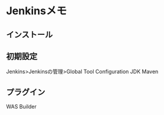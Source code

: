 # Jenkinsメモ



## インストール

## 初期設定

Jenkins>Jenkinsの管理>Global Tool Configuration
JDK
Maven


## プラグイン

WAS Builder
